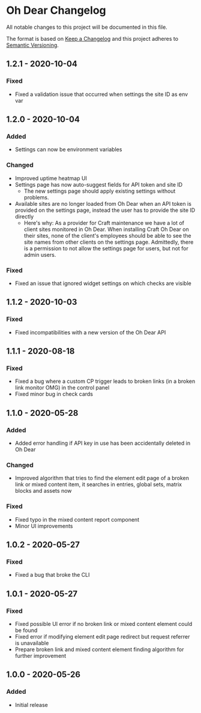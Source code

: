 # Oh Dear Changelog

All notable changes to this project will be documented in this file.

The format is based on [Keep a Changelog](http://keepachangelog.com/) and this project adheres to [Semantic Versioning](http://semver.org/).

## 1.2.1 - 2020-10-04
### Fixed
- Fixed a validation issue that occurred when settings the site ID as env var

## 1.2.0 - 2020-10-04
### Added
- Settings can now be environment variables

### Changed
- Improved uptime heatmap UI
- Settings page has now auto-suggest fields for API token and site ID
    - The new settings page should apply existing settings without problems.
- Available sites are no longer loaded from Oh Dear when an API token is provided on the settings page, instead the user has to provide the site ID directly
    - Here's why: As a provider for Craft maintenance we have a lot of client sites monitored in Oh Dear. When installing Craft Oh Dear on their sites, none of the client's employees should be able to see the site names from other clients on the settings page. Admittedly, there is a permission to not allow the settings page for users, but not for admin users.
    
### Fixed
- Fixed an issue that ignored widget settings on which checks are visible

## 1.1.2 - 2020-10-03
### Fixed
- Fixed incompatibilities with a new version of the Oh Dear API

## 1.1.1 - 2020-08-18
### Fixed
- Fixed a bug where a custom CP trigger leads to broken links (in a broken link monitor OMG) in the control panel
- Fixed minor bug in check cards

## 1.1.0 - 2020-05-28
### Added
- Added error handling if API key in use has been accidentally deleted in Oh Dear
### Changed
- Improved algorithm that tries to find the element edit page of a broken link or mixed content item, it searches in entries, global sets, matrix blocks and assets now
### Fixed
- Fixed typo in the mixed content report component
- Minor UI improvements

## 1.0.2 - 2020-05-27
### Fixed
- Fixed a bug that broke the CLI

## 1.0.1 - 2020-05-27
### Fixed
- Fixed possible UI error if no broken link or mixed content element could be found
- Fixed error if modifying element edit page redirect but request referrer is unavailable
- Prepare broken link and mixed content element finding algorithm for further improvement

## 1.0.0 - 2020-05-26
### Added
- Initial release
